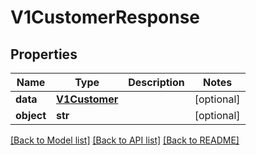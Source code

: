 # V1CustomerResponse

## Properties
Name | Type | Description | Notes
------------ | ------------- | ------------- | -------------
**data** | [**V1Customer**](V1Customer.md) |  | [optional] 
**object** | **str** |  | [optional] 

[[Back to Model list]](../README.md#documentation-for-models) [[Back to API list]](../README.md#documentation-for-api-endpoints) [[Back to README]](../README.md)


